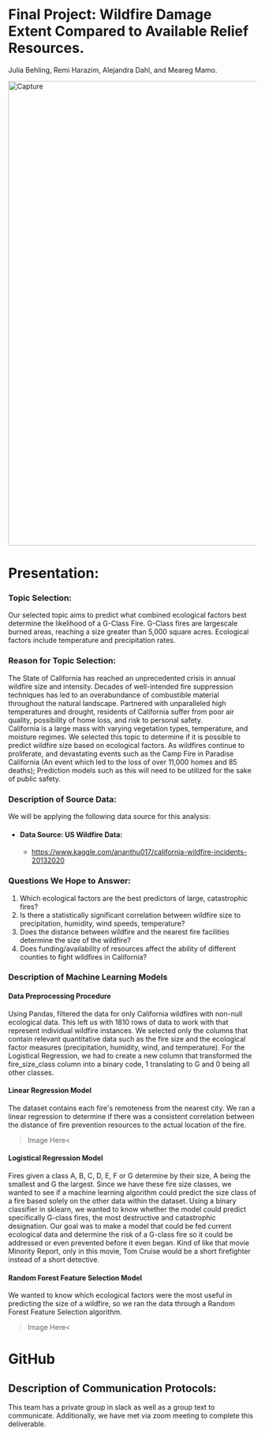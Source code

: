 # Final Project: Wildfire Damage Extent Compared to Available Relief Resources. 
  Julia Behling, Remi Harazim, Alejandra Dahl, and Meareg Mamo.

<img width="941" alt="Capture" src="https://user-images.githubusercontent.com/90812456/152652437-a6ec29f5-b687-4943-b34b-613e16e51cd3.PNG">

# Presentation:
### Topic Selection:
Our selected topic aims to predict what combined ecological factors best determine the likelihood of a G-Class Fire. G-Class fires are largescale burned areas, reaching a size greater than 5,000 square acres. Ecological factors include temperature and precipitation rates. 

### Reason for Topic Selection:
The State of California has reached an unprecedented crisis in annual wildfire size and intensity. Decades of well-intended fire suppression techniques has led to an overabundance of combustible material throughout the natural landscape. Partnered with unparalleled high temperatures and drought, residents of California suffer from poor air quality, possibility of home loss, and risk to personal safety.  
California is a large mass with varying vegetation types, temperature, and moisture regimes. We selected this topic to determine if it is possible to predict wildfire size based on ecological factors. As wildfires continue to proliferate, and devastating events such as the Camp Fire in Paradise California (An event which led to the loss of over 11,000 homes and 85 deaths); Prediction models such as this will need to be utilized for the sake of public safety.

### Description of Source Data:
We will be applying the following data source for this analysis:

* #### Data Source: US Wildfire Data:
  * https://www.kaggle.com/ananthu017/california-wildfire-incidents-20132020

### Questions We Hope to Answer:
1.	Which ecological factors are the best predictors of large, catastrophic fires?
2.	Is there a statistically significant correlation between wildfire size to precipitation, humidity, wind speeds, temperature? 
3.	Does the distance between wildfire and the nearest fire facilities determine the size of the wildfire?
4.	Does funding/availability of resources affect the ability of different counties to fight wildfires in California?

### Description of Machine Learning Models
#### Data Preprocessing Procedure
Using Pandas, filtered the data for only California wildfires with non-null ecological data. This left us with 1810 rows of data to work with that represent individual wildfire instances. We selected only the columns that contain relevant quantitative data such as  the fire size and the ecological factor measures (precipitation, humidity, wind, and temperature). For the Logistical Regression, we had to create a new column that transformed the fire_size_class column into a binary code, 1 translating to G and 0 being all other classes. 

#### Linear Regression Model
The dataset contains each fire's remoteness from the nearest city. We ran a linear regression to determine if there was a consistent correlation between the distance of fire prevention resources to the actual location of the fire. 

>Image Here<

#### Logistical Regression Model
Fires given a class A, B, C, D, E, F or G determine by their size, A being the smallest and G the largest. Since we have these fire size classes, we wanted to see if a machine learning algorithm could predict the size class of a fire based solely on the other data within the dataset. Using a binary classifier in sklearn, we wanted to know whether the model could predict specifically G-class fires, the most destructive and catastrophic designation. Our goal was to make a model that could be fed current ecological data and determine the risk of a G-class fire so it could be addressed or even prevented before it even began. Kind of like that movie Minority Report, only in this movie, Tom Cruise would be a short firefighter instead of a short detective.

#### Random Forest Feature Selection Model
We wanted to know which ecological factors were the most useful in predicting the size of a wildfire, so we ran the data through a Random Forest Feature Selection algorithm. 

>Image Here<

# GitHub
## Description of Communication Protocols:
This team has a private group in slack as well as a group text to communicate. Additionally, we have met via zoom meeting to complete this deliverable. 

